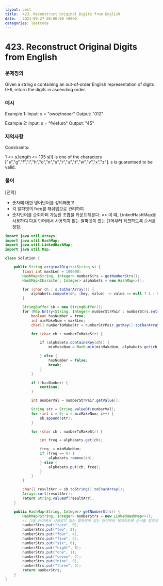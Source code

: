 ```yaml
---
layout: post
title:  423. Reconstruct Original Digits from English
date:   2021-09-27 00:00:00 +0900
categories: leetcode
---
```


# 423. Reconstruct Original Digits from English

### 문제정의
Given a string s containing an out-of-order English representation of digits 0-9, return the digits in ascending order.


### 예시
Example 1:
Input: s = "owoztneoer"
Output: "012"

Example 2:
Input: s = "fviefuro"
Output: "45"
 
### 제약사항
Constraints:

1 <= s.length <= 105
s[i] is one of the characters ["e","g","f","i","h","o","n","s","r","u","t","w","v","x","z"].
s is guaranteed to be valid.

### 풀이
[전략]
- 숫자에 대한 영어단어를 정의해놓고
- 각 알파벳의 freq를 해쉬맵으로 관리하여
- 숫자단어를 순회하며 가능한 조합을 카운트해본다.
 => 이 때, LinkedHashMap을 사용하여 다음 단어에서 사용되지 않는 알파벳이 있는 단어부터 체크하도록 순서를 정함.

```java
import java.util.Arrays;
import java.util.HashMap;
import java.util.LinkedHashMap;
import java.util.Map;

class Solution {

    public String originalDigits(String s) {
        final int maxSLen = 100000;
        HashMap<String, Integer> numberStrs = getNumberStrs();
        HashMap<Character, Integer> alphabets = new HashMap<>();

        for (char ch : s.toCharArray()) {
            alphabets.compute(ch, (key, value) -> value == null ? 1 : value + 1);
        }

        StringBuffer sb = new StringBuffer();
        for (Map.Entry<String, Integer> numberStrPair : numberStrs.entrySet()) {
            boolean hasNumber = true;
            int minMakeNum = maxSLen;
            char[] numberToMakeStr = numberStrPair.getKey().toCharArray();

            for (char ch : numberToMakeStr) {

                if (alphabets.containsKey(ch)) {
                    minMakeNum = Math.min(minMakeNum, alphabets.get(ch));

                } else {
                    hasNumber = false;
                    break;
                }
            }

            if (!hasNumber) {
                continue;
            }

            int numberVal = numberStrPair.getValue();

            String str = String.valueOf(numberVal);
            for (int i = 0; i < minMakeNum; i++) {
                sb.append(str);
            }

            for (char ch : numberToMakeStr) {

                int freq = alphabets.get(ch);

                freq -= minMakeNum;
                if (freq == 0) {
                    alphabets.remove(ch);
                } else {
                    alphabets.put(ch, freq);
                }
            }
        }

        char[] resultArr = sb.toString().toCharArray();
        Arrays.sort(resultArr);
        return String.valueOf(resultArr);
    }

    public HashMap<String, Integer> getNumberStrs() {
        HashMap<String, Integer> numberStrs = new LinkedHashMap<>();
        // 다음 단어에서 사용되지 않는 알파벳이 있는 단어부터 체크하도록 순서를 정하고 LinkedHashMap 사용 
        numberStrs.put("zero", 0);
        numberStrs.put("two", 2);
        numberStrs.put("four", 4);
        numberStrs.put("five", 5);
        numberStrs.put("six", 6);
        numberStrs.put("eight", 8);
        numberStrs.put("one", 1);
        numberStrs.put("seven", 7);
        numberStrs.put("nine", 9);
        numberStrs.put("three", 3);
        return numberStrs;
    }
}
```